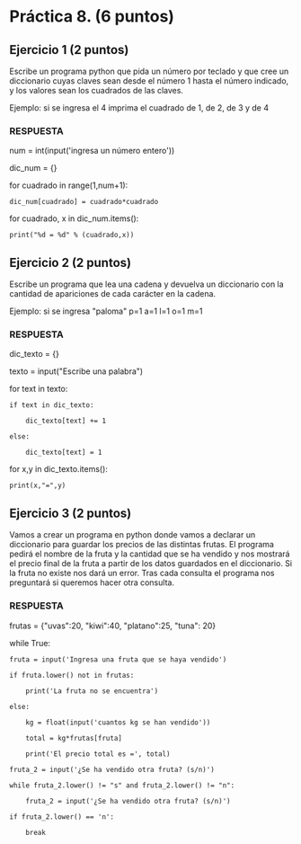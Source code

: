 # Práctica 8. (6 puntos)
## Ejercicio 1 (2 puntos)
Escribe un programa python que pida un número por teclado y que cree un
diccionario cuyas claves sean desde el número 1 hasta el número indicado, y los
valores sean los cuadrados de las claves.

Ejemplo: si se ingresa el 4 imprima el cuadrado de 1, de 2, de 3 y de 4

### RESPUESTA

num = int(input('ingresa un número entero'))

dic_num = {}

for cuadrado in range(1,num+1):

    dic_num[cuadrado] = cuadrado*cuadrado
    
for cuadrado, x in dic_num.items():

    print("%d = %d" % (cuadrado,x))


## Ejercicio 2 (2 puntos)
Escribe un programa que lea una cadena y devuelva un diccionario con la
cantidad de apariciones de cada carácter en la cadena.

Ejemplo: si se ingresa "paloma" p=1 a=1 l=1 o=1 m=1


### RESPUESTA


 dic_texto = {}

 texto = input("Escribe una palabra")


 for text in texto:

    if text in dic_texto:
    
        dic_texto[text] += 1
        
    else: 
    
        dic_texto[text] = 1

 for x,y in dic_texto.items():

    print(x,"=",y)


## Ejercicio 3 (2 puntos)
Vamos a crear un programa en python donde vamos a declarar un diccionario para
guardar los precios de las distintas frutas. El programa pedirá el nombre de la fruta
y la cantidad que se ha vendido y nos mostrará el precio final de la fruta a partir de
los datos guardados en el diccionario. Si la fruta no existe nos dará un error. Tras
cada consulta el programa nos preguntará si queremos hacer otra consulta.

### RESPUESTA

frutas = {"uvas":20, "kiwi":40, "platano":25, "tuna": 20}

while True:

    fruta = input('Ingresa una fruta que se haya vendido')
    
    if fruta.lower() not in frutas:
    
        print('La fruta no se encuentra')
        
    else:
    
        kg = float(input('cuantos kg se han vendido'))
        
        total = kg*frutas[fruta]
        
        print('El precio total es =', total)
        
    fruta_2 = input('¿Se ha vendido otra fruta? (s/n)')
    
    while fruta_2.lower() != "s" and fruta_2.lower() != "n":
    
        fruta_2 = input('¿Se ha vendido otra fruta? (s/n)')
        
    if fruta_2.lower() == 'n':
    
        break
